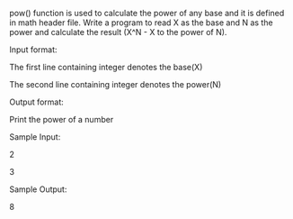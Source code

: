 pow() function is used to calculate the power of any base and it is defined in math header file. Write a program to read X as the base and N as the power and calculate the result (X^N - X to the power of N). 

Input format: 

The first line containing integer denotes the base(X) 

The second line containing integer denotes the power(N) 

Output format: 

Print the power of a number

Sample Input:

 2

 3

 Sample Output:

 8
